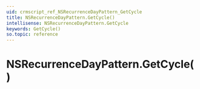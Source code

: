 ```yaml
---
uid: crmscript_ref_NSRecurrenceDayPattern_GetCycle
title: NSRecurrenceDayPattern.GetCycle()
intellisense: NSRecurrenceDayPattern.GetCycle
keywords: GetCycle()
so.topic: reference
---
```


# NSRecurrenceDayPattern.GetCycle()

